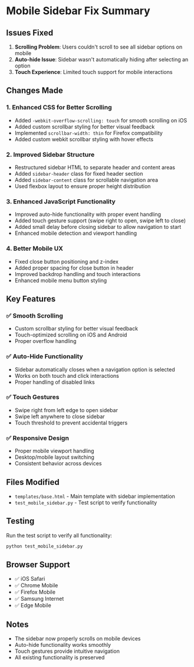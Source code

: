 # Mobile Sidebar Fix Summary

## Issues Fixed

1. **Scrolling Problem**: Users couldn't scroll to see all sidebar options on mobile
2. **Auto-hide Issue**: Sidebar wasn't automatically hiding after selecting an option
3. **Touch Experience**: Limited touch support for mobile interactions

## Changes Made

### 1. Enhanced CSS for Better Scrolling

- Added `-webkit-overflow-scrolling: touch` for smooth scrolling on iOS
- Added custom scrollbar styling for better visual feedback
- Implemented `scrollbar-width: thin` for Firefox compatibility
- Added custom webkit scrollbar styling with hover effects

### 2. Improved Sidebar Structure

- Restructured sidebar HTML to separate header and content areas
- Added `sidebar-header` class for fixed header section
- Added `sidebar-content` class for scrollable navigation area
- Used flexbox layout to ensure proper height distribution

### 3. Enhanced JavaScript Functionality

- Improved auto-hide functionality with proper event handling
- Added touch gesture support (swipe right to open, swipe left to close)
- Added small delay before closing sidebar to allow navigation to start
- Enhanced mobile detection and viewport handling

### 4. Better Mobile UX

- Fixed close button positioning and z-index
- Added proper spacing for close button in header
- Improved backdrop handling and touch interactions
- Enhanced mobile menu button styling

## Key Features

### ✅ Smooth Scrolling
- Custom scrollbar styling for better visual feedback
- Touch-optimized scrolling on iOS and Android
- Proper overflow handling

### ✅ Auto-Hide Functionality
- Sidebar automatically closes when a navigation option is selected
- Works on both touch and click interactions
- Proper handling of disabled links

### ✅ Touch Gestures
- Swipe right from left edge to open sidebar
- Swipe left anywhere to close sidebar
- Touch threshold to prevent accidental triggers

### ✅ Responsive Design
- Proper mobile viewport handling
- Desktop/mobile layout switching
- Consistent behavior across devices

## Files Modified

- `templates/base.html` - Main template with sidebar implementation
- `test_mobile_sidebar.py` - Test script to verify functionality

## Testing

Run the test script to verify all functionality:
```bash
python test_mobile_sidebar.py
```

## Browser Support

- ✅ iOS Safari
- ✅ Chrome Mobile
- ✅ Firefox Mobile
- ✅ Samsung Internet
- ✅ Edge Mobile

## Notes

- The sidebar now properly scrolls on mobile devices
- Auto-hide functionality works smoothly
- Touch gestures provide intuitive navigation
- All existing functionality is preserved
